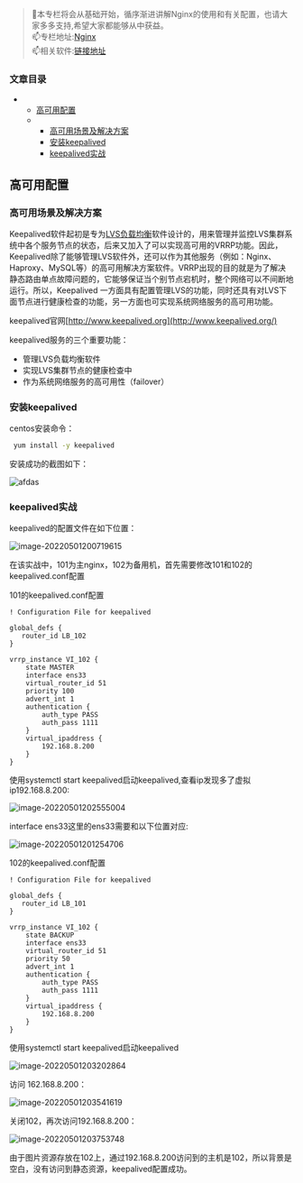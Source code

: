  

> 🌱本专栏将会从基础开始，循序渐进讲解Nginx的使用和有关配置，也请大家多多支持,希望大家都能够从中获益。  
> 📫专栏地址:[Nginx](https://blog.csdn.net/learning_xzj/category_11792194.html)  
> 📫相关软件:[链接地址](https://pan.baidu.com/s/12VmjEzxEKeiwrONceaWguA?pwd=aaaa)

### 文章目录

*   *   [高可用配置](#_5)
    *   *   [高可用场景及解决方案](#_7)
        *   [安装keepalived](#keepalived_19)
        *   [keepalived实战](#keepalived_32)

高可用配置
-----

### 高可用场景及解决方案

Keepalived软件起初是专为[LVS负载均衡](https://so.csdn.net/so/search?q=LVS%E8%B4%9F%E8%BD%BD%E5%9D%87%E8%A1%A1&spm=1001.2101.3001.7020)软件设计的，用来管理并监控LVS集群系统中各个服务节点的状态，后来又加入了可以实现高可用的VRRP功能。因此，Keepalived除了能够管理LVS软件外，还可以作为其他服务（例如：Nginx、Haproxy、MySQL等）的高可用解决方案软件。VRRP出现的目的就是为了解决静态路由单点故障问题的，它能够保证当个别节点宕机时，整个网络可以不间断地运行。所以，Keepalived 一方面具有配置管理LVS的功能，同时还具有对LVS下面节点进行健康检查的功能，另一方面也可实现系统网络服务的高可用功能。

keepalived官网[http://www.keepalived.org](http://www.keepalived.org/)

keepalived服务的三个重要功能：

*   管理LVS负载均衡软件
*   实现LVS集群节点的健康检查中
*   作为系统网络服务的高可用性（failover）

### 安装keepalived

centos安装命令：

```bash
 yum install -y keepalived
```


安装成功的截图如下：

![afdas](https://gitlab.com/apzs/image/-/raw/master/image/e07cd9f9164d4c7fb452a6f6d47b2ee7.png)

### keepalived实战

keepalived的配置文件在如下位置：

![image-20220501200719615](https://gitlab.com/apzs/image/-/raw/master/image/26e162a6aac3208c0a9d3d647360587a.png)

在该实战中，101为主nginx，102为备用机，首先需要修改101和102的keepalived.conf配置

101的keepalived.conf配置

    ! Configuration File for keepalived
    
    global_defs {
       router_id LB_102
    }
    
    vrrp_instance VI_102 {
        state MASTER
        interface ens33
        virtual_router_id 51
        priority 100
        advert_int 1
        authentication {
            auth_type PASS
            auth_pass 1111
        }
        virtual_ipaddress {
            192.168.8.200
        }
    }


 使用systemctl start keepalived启动keepalived,查看ip发现多了虚拟ip192.168.8.200:

![image-20220501202555004](https://gitlab.com/apzs/image/-/raw/master/image/cff83eadf4e88eadbba6ee03bbaf7ad5.png)

interface ens33这里的ens33需要和以下位置对应:

![image-20220501201254706](https://gitlab.com/apzs/image/-/raw/master/image/de70295e96ff2cf132e55c46f26385d9.png)

102的keepalived.conf配置

    ! Configuration File for keepalived
    
    global_defs {
       router_id LB_101
    }
    
    vrrp_instance VI_102 {
        state BACKUP
        interface ens33
        virtual_router_id 51
        priority 50
        advert_int 1
        authentication {
            auth_type PASS
            auth_pass 1111
        }
        virtual_ipaddress {
            192.168.8.200
        }
    }


  使用systemctl start keepalived启动keepalived

![image-20220501203202864](https://gitlab.com/apzs/image/-/raw/master/image/1212604f8cb45321ad014afdef6291cd.png)

访问 162.168.8.200：

![image-20220501203541619](https://gitlab.com/apzs/image/-/raw/master/image/52a00837a626c36afbcde5352a88f22d.png)

关闭102，再次访问192.168.8.200：

![image-20220501203753748](https://gitlab.com/apzs/image/-/raw/master/image/ffb724e72e13607410c6c23e9beb797b.png)

由于图片资源存放在102上，通过192.168.8.200访问到的主机是102，所以背景是空白，没有访问到静态资源，keepalived配置成功。
